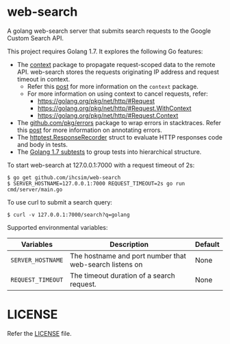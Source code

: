 # web-search
A golang web-search server that submits search requests to the Google Custom Search API.

This project requires Golang 1.7. It explores the following Go features:
* The [context](https://golang.org/pkg/context/) package to propagate request-scoped data to the remote API. web-search stores the requests originating IP address and request timeout in context.
  * Refer this [post](https://blog.golang.org/context) for more information on the `context` package.
  * For more information on using context to cancel requests, refer:
    * https://golang.org/pkg/net/http/#Request
    * https://golang.org/pkg/net/http/#Request.WithContext
    * https://golang.org/pkg/net/http/#Request.Context
* The [github.com/pkg/errors](https://godoc.org/github.com/pkg/errors) package to wrap errors in stacktraces. Refer this [post](http://dave.cheney.net/2016/04/27/dont-just-check-errors-handle-them-gracefully) for more information on annotating errors.
* The [httptest.ResponseRecorder](https://golang.org/pkg/net/http/httptest/#ResponseRecorder) struct to evaluate HTTP responses code and body in tests.
* The [Golang 1.7 subtests](https://golang.org/doc/go1.7#testing) to group tests into hierarchical structure.

To start web-search at 127.0.0.1:7000 with a request timeout of 2s:
```
$ go get github.com/ihcsim/web-search
$ SERVER_HOSTNAME=127.0.0.1:7000 REQUEST_TIMEOUT=2s go run cmd/server/main.go
```

To use curl to submit a search query:
```
$ curl -v 127.0.0.1:7000/search?q=golang
```

Supported environmental variables:

Variables | Description | Default
--------- | ----------- | -------
`SERVER_HOSTNAME` | The hostname and port number that web-search listens on | None
`REQUEST_TIMEOUT` | The timeout duration of a search request. | None

# LICENSE
Refer the [LICENSE](LICENSE) file.
